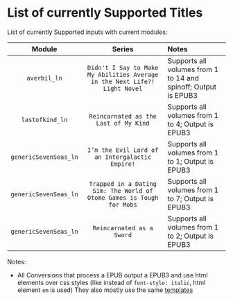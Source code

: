 # List of currently Supported Titles

List of currently Supported inputs with current modules:

|        Module         |                                   Series                                   | Notes                                                          |
| :-------------------: | :------------------------------------------------------------------------: | :------------------------------------------------------------- |
|     `averbil_ln`      | `Didn't I Say to Make My Abilities Average in the Next Life?! Light Novel` | Supports all volumes from 1 to 14 and spinoff; Output is EPUB3 |
|    `lastofkind_ln`    |                   `Reincarnated as the Last of My Kind`                    | Supports all volumes from 1 to 4; Output is EPUB3              |
| `genericSevenSeas_ln` |              `I’m the Evil Lord of an Intergalactic Empire!`               | Supports all volumes from 1 to 1; Output is EPUB3              |
| `genericSevenSeas_ln` |   `Trapped in a Dating Sim: The World of Otome Games is Tough for Mobs`    | Supports all volumes from 1 to 7; Output is EPUB3              |
| `genericSevenSeas_ln` |                         `Reincarnated as a Sword`                          | Supports all volumes from 1 to 2; Output is EPUB3              |

Notes:
- All Conversions that process a EPUB output a EPUB3 and use html elements over css styles (like instead of `font-style: italic`, html element `em` is used)
  They also mostly use the same [templates](./templates/)
